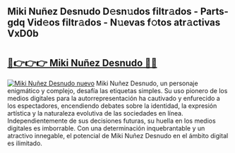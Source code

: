 ## Miki Nuñez Desnudo D𝚎sn𝚞dos filtr𝚊dos - Parts-gdq Vid𝚎os filtr𝚊dos - N𝚞evas f𝚘tos atr𝚊ctivas VxD0b

# <h2><a href="http://mb37pm.tromn.icu/?c=Miki+Nu%c3%b1ez+Desnudo">🔗👉👉👉 Miki Nuñez Desnudo 🔗🔗</a></h2>

[![Miki Nuñez Desnudo nuevo](https://i.imgur.com/pEAQMta.gif)](http://mb37pm.tromn.icu/?c=Miki+Nu%c3%b1ez+Desnudo)
Miki Nuñez Desnudo, un personaje enigmático y complejo, desafía las etiquetas simples. Su uso pionero de los medios digitales para la autorrepresentación ha cautivado y enfurecido a los espectadores, encendiendo debates sobre la identidad, la expresión artística y la naturaleza evolutiva de las sociedades en línea. Independientemente de sus decisiones futuras, su huella en los medios digitales es imborrable. Con una determinación inquebrantable y un atractivo innegable, el potencial de Miki Nuñez Desnudo en el ámbito digital es ilimitado.
